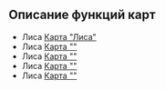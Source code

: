## Описание функций карт
- Лиса
[Карта "Лиса"](css/card1.svg)
- Лиса
[Карта ""](http://css/card2.svg)
- Лиса
[Карта ""](http://css/card3.svg)
- Лиса
[Карта ""](http://css/card4.svg)
- Лиса
[Карта ""](http://css/card5.svg)
